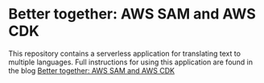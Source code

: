 # Better together: AWS SAM and AWS CDK

This repository contains a serverless application for translating text to multiple languages. 
Full instructions for using this application are found in the blog [Better together: AWS SAM and AWS CDK](https://aws.amazon.com/blogs/compute/better-together-aws-sam-and-aws-cdk/)

